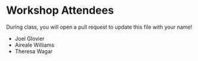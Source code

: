 # Workshop Attendees

During class, you will open a pull request to update this file with your name!

- Joel Glovier
- Aireale Williams
- Theresa Wagar
